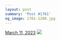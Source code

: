 ```yaml
---
layout: post
summary: 'Post #1761'
og_image: 1761-1280.jpg
---
```


<p>
  <time>
    <a href="/1761">March 11, 2023</a>
  </time>
  <a href="/1761">
    <img src="{{ site.assets_url }}/1761-640.jpg" srcset="{{ site.assets_url }}/1761-320.jpg 320w, {{ site.assets_url }}/1761-640.jpg 640w, {{ site.assets_url }}/1761-960.jpg 960w, {{ site.assets_url }}/1761-1280.jpg 1280w" sizes="(min-width: 700px) 50vw, calc(100vw - 2rem)" />
  </a>
</p>
